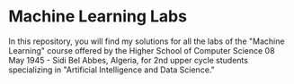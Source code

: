 # Machine Learning Labs

In this repository, you will find my solutions for all the labs of the "Machine Learning" course offered by the Higher School of Computer Science 08 May 1945 - Sidi Bel Abbes, Algeria, for 2nd upper cycle students specializing in "Artificial Intelligence and Data Science."
